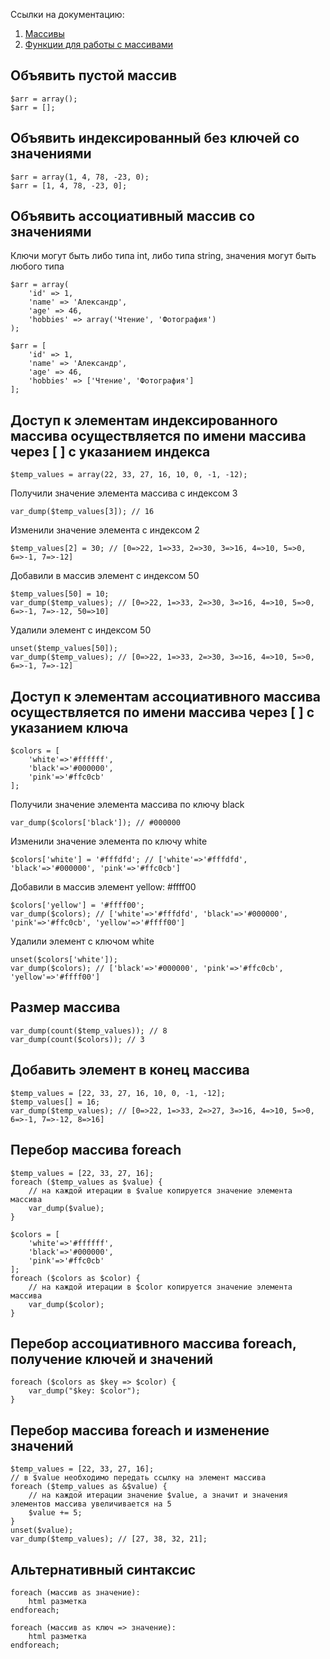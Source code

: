Ссылки на документацию:
1. [Массивы](https://www.php.net/manual/ru/language.types.array.php)
2. [Функции для работы с массивами](https://www.php.net/manual/ru/ref.array.php)

## Объявить пустой массив
    $arr = array();
    $arr = [];

## Объявить индексированный без ключей со значениями
    $arr = array(1, 4, 78, -23, 0);
    $arr = [1, 4, 78, -23, 0];

## Объявить ассоциативный массив со значениями 
Ключи могут быть либо типа int, либо типа string, значения могут быть любого типа

    $arr = array(
        'id' => 1,
        'name' => 'Александр',
        'age' => 46,
        'hobbies' => array('Чтение', 'Фотография')
    );
    
    $arr = [
        'id' => 1,
        'name' => 'Александр',
        'age' => 46,
        'hobbies' => ['Чтение', 'Фотография']
    ];

## Доступ к элементам индексированного массива осуществляется по имени массива через [ ] с указанием индекса

    $temp_values = array(22, 33, 27, 16, 10, 0, -1, -12);

Получили значение элемента массива с индексом 3
    
    var_dump($temp_values[3]); // 16

Изменили значение элемента с индексом 2

    $temp_values[2] = 30; // [0=>22, 1=>33, 2=>30, 3=>16, 4=>10, 5=>0, 6=>-1, 7=>-12]

Добавили в массив элемент с индексом 50

    $temp_values[50] = 10;
    var_dump($temp_values); // [0=>22, 1=>33, 2=>30, 3=>16, 4=>10, 5=>0, 6=>-1, 7=>-12, 50=>10]

Удалили элемент с индексом 50

    unset($temp_values[50]);
    var_dump($temp_values); // [0=>22, 1=>33, 2=>30, 3=>16, 4=>10, 5=>0, 6=>-1, 7=>-12]

## Доступ к элементам ассоциативного массива осуществляется по имени массива через [ ] с указанием ключа

    $colors = [
        'white'=>'#ffffff',
        'black'=>'#000000',
        'pink'=>'#ffc0cb'
    ];

Получили значение элемента массива по ключу black
    
    var_dump($colors['black']); // #000000

Изменили значение элемента по ключу white

    $colors['white'] = '#fffdfd'; // ['white'=>'#fffdfd', 'black'=>'#000000', 'pink'=>'#ffc0cb']

Добавили в массив элемент yellow: #ffff00

    $colors['yellow'] = '#ffff00';
    var_dump($colors); // ['white'=>'#fffdfd', 'black'=>'#000000', 'pink'=>'#ffc0cb', 'yellow'=>'#ffff00']

Удалили элемент с ключом white

    unset($colors['white']);
    var_dump($colors); // ['black'=>'#000000', 'pink'=>'#ffc0cb', 'yellow'=>'#ffff00']

## Размер массива

    var_dump(count($temp_values)); // 8
    var_dump(count($colors)); // 3

## Добавить элемент в конец массива

    $temp_values = [22, 33, 27, 16, 10, 0, -1, -12];
    $temp_values[] = 16;
    var_dump($temp_values); // [0=>22, 1=>33, 2=>27, 3=>16, 4=>10, 5=>0, 6=>-1, 7=>-12, 8=>16]

## Перебор массива foreach

    $temp_values = [22, 33, 27, 16];
    foreach ($temp_values as $value) {
        // на каждой итерации в $value копируется значение элемента массива
        var_dump($value);
    }
    
    $colors = [
        'white'=>'#ffffff',
        'black'=>'#000000',
        'pink'=>'#ffc0cb'
    ];
    foreach ($colors as $color) {
        // на каждой итерации в $color копируется значение элемента массива
        var_dump($color);
    }

## Перебор ассоциативного массива foreach, получение ключей и значений

    foreach ($colors as $key => $color) {
        var_dump("$key: $color");
    }

## Перебор массива foreach и изменение значений

    $temp_values = [22, 33, 27, 16];
    // в $value необходимо передать ссылку на элемент массива
    foreach ($temp_values as &$value) {
        // на каждой итерации значение $value, а значит и значения элементов массива увеличивается на 5
        $value += 5;
    }
    unset($value);
    var_dump($temp_values); // [27, 38, 32, 21];

## Альтернативный синтаксис

    foreach (массив as значение):
        html разметка
    endforeach;
    
    foreach (массив as ключ => значение):
        html разметка
    endforeach;

